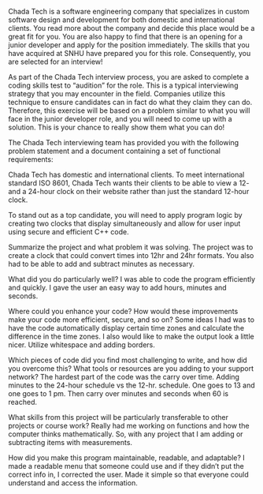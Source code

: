 Chada Tech is a software engineering company that specializes in custom software design and development for both domestic and international clients. You read more about the company and decide this place would be a great fit for you. You are also happy to find that there is an opening for a junior developer and apply for the position immediately. The skills that you have acquired at SNHU have prepared you for this role. Consequently, you are selected for an interview!

As part of the Chada Tech interview process, you are asked to complete a coding skills test to “audition” for the role. This is a typical interviewing strategy that you may encounter in the field. Companies utilize this technique to ensure candidates can in fact do what they claim they can do. Therefore, this exercise will be based on a problem similar to what you will face in the junior developer role, and you will need to come up with a solution. This is your chance to really show them what you can do!

The Chada Tech interviewing team has provided you with the following problem statement and a document containing a set of functional requirements:

Chada Tech has domestic and international clients. To meet international standard ISO 8601, Chada Tech wants their clients to be able to view a 12- and a 24-hour clock on their website rather than just the standard 12-hour clock.

To stand out as a top candidate, you will need to apply program logic by creating two clocks that display simultaneously and allow for user input using secure and efficient C++ code.


Summarize the project and what problem it was solving.
 	 The project was to create a clock that could convert times into 12hr and 24hr formats. You also had to be able to add and subtract minutes as necessary. 

What did you do particularly well?
	I was able to code the program efficiently and quickly. I gave the user an easy way to add hours, minutes and seconds.

Where could you enhance your code? How would these improvements make your code more efficient, secure, and so on?
	Some ideas I had was to have the code automatically display certain time zones and calculate the difference in the time zones. I also would like to make the output look a little nicer. Utilize whitespace and adding borders. 

Which pieces of code did you find most challenging to write, and how did you overcome this? What tools or resources are you adding to your support network?
	The hardest part of the code was the carry over time. Adding minutes to the 24-hour schedule vs the 12-hr. schedule. One goes to 13 and one goes to 1 pm. Then carry over minutes and seconds when 60 is reached. 

What skills from this project will be particularly transferable to other projects or course work?
	Really had me working on functions and how the computer thinks mathematically. So, with any project that I am adding or subtracting items with measurements.  

How did you make this program maintainable, readable, and adaptable?
	I made a readable menu that someone could use and if they didn’t put the correct info in, I corrected the user. Made it simple so that everyone could understand and access the information. 
